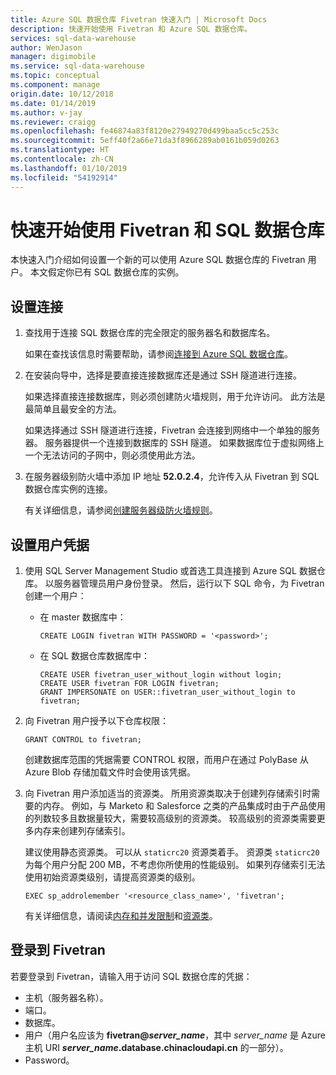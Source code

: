 ```yaml
---
title: Azure SQL 数据仓库 Fivetran 快速入门 | Microsoft Docs
description: 快速开始使用 Fivetran 和 Azure SQL 数据仓库。
services: sql-data-warehouse
author: WenJason
manager: digimobile
ms.service: sql-data-warehouse
ms.topic: conceptual
ms.component: manage
origin.date: 10/12/2018
ms.date: 01/14/2019
ms.author: v-jay
ms.reviewer: craigg
ms.openlocfilehash: fe46874a83f8120e27949270d499baa5cc5c253c
ms.sourcegitcommit: 5eff40f2a66e71da3f8966289ab0161b059d0263
ms.translationtype: HT
ms.contentlocale: zh-CN
ms.lasthandoff: 01/10/2019
ms.locfileid: "54192914"
---
```

# <a name="get-started-quickly-with-fivetran-and-sql-data-warehouse"></a>快速开始使用 Fivetran 和 SQL 数据仓库

本快速入门介绍如何设置一个新的可以使用 Azure SQL 数据仓库的 Fivetran 用户。 本文假定你已有 SQL 数据仓库的实例。

## <a name="set-up-a-connection"></a>设置连接

1. 查找用于连接 SQL 数据仓库的完全限定的服务器名和数据库名。
    
    如果在查找该信息时需要帮助，请参阅[连接到 Azure SQL 数据仓库](sql-data-warehouse-connect-overview.md)。

2. 在安装向导中，选择是要直接连接数据库还是通过 SSH 隧道进行连接。

   如果选择直接连接数据库，则必须创建防火墙规则，用于允许访问。 此方法是最简单且最安全的方法。

   如果选择通过 SSH 隧道进行连接，Fivetran 会连接到网络中一个单独的服务器。 服务器提供一个连接到数据库的 SSH 隧道。 如果数据库位于虚拟网络上一个无法访问的子网中，则必须使用此方法。

3. 在服务器级别防火墙中添加 IP 地址 **52.0.2.4**，允许传入从 Fivetran 到 SQL 数据仓库实例的连接。

   有关详细信息，请参阅[创建服务器级防火墙规则](create-data-warehouse-portal.md#create-a-server-level-firewall-rule)。

## <a name="set-up-user-credentials"></a>设置用户凭据

1. 使用 SQL Server Management Studio 或首选工具连接到 Azure SQL 数据仓库。 以服务器管理员用户身份登录。 然后，运行以下 SQL 命令，为 Fivetran 创建一个用户：
    - 在 master 数据库中： 
    
      ```
      CREATE LOGIN fivetran WITH PASSWORD = '<password>'; 
      ```

    - 在 SQL 数据仓库数据库中：

      ```
      CREATE USER fivetran_user_without_login without login;
      CREATE USER fivetran FOR LOGIN fivetran;
      GRANT IMPERSONATE on USER::fivetran_user_without_login to fivetran;
      ```

2. 向 Fivetran 用户授予以下仓库权限：

    ```
    GRANT CONTROL to fivetran;
    ```

    创建数据库范围的凭据需要 CONTROL 权限，而用户在通过 PolyBase 从 Azure Blob 存储加载文件时会使用该凭据。

3. 向 Fivetran 用户添加适当的资源类。 所用资源类取决于创建列存储索引时需要的内存。 例如，与 Marketo 和 Salesforce 之类的产品集成时由于产品使用的列数较多且数据量较大，需要较高级别的资源类。 较高级别的资源类需要更多内存来创建列存储索引。

    建议使用静态资源类。 可以从 `staticrc20` 资源类着手。 资源类 `staticrc20` 为每个用户分配 200 MB，不考虑你所使用的性能级别。 如果列存储索引无法使用初始资源类级别，请提高资源类的级别。

    ```
    EXEC sp_addrolemember '<resource_class_name>', 'fivetran';
    ```

    有关详细信息，请阅读[内存和并发限制](memory-and-concurrency-limits.md)和[资源类](sql-data-warehouse-memory-optimizations-for-columnstore-compression.md#ways-to-allocate-more-memory)。


## <a name="sign-in-to-fivetran"></a>登录到 Fivetran

若要登录到 Fivetran，请输入用于访问 SQL 数据仓库的凭据： 

* 主机（服务器名称）。
* 端口。
* 数据库。
* 用户（用户名应该为 **fivetran@_server_name_**，其中 *server_name* 是 Azure 主机 URI ***server_name*.database.chinacloudapi.cn** 的一部分）。
* Password。
